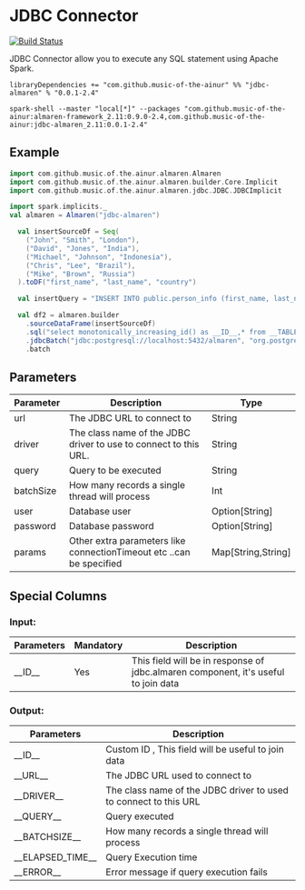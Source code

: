 # JDBC Connector

[![Build Status](https://travis-ci.com/modakanalytics/jdbc.almaren.svg?token=TEB3zRDqVUuChez9334q&branch=master)](https://travis-ci.com/modakanalytics/jdbc.almaren)

JDBC Connector allow you to execute any SQL statement using Apache Spark.

```
libraryDependencies += "com.github.music-of-the-ainur" %% "jdbc-almaren" % "0.0.1-2.4"
```

```
spark-shell --master "local[*]" --packages "com.github.music-of-the-ainur:almaren-framework_2.11:0.9.0-2.4,com.github.music-of-the-ainur:jdbc-almaren_2.11:0.0.1-2.4"
```

## Example

```scala
import com.github.music.of.the.ainur.almaren.Almaren
import com.github.music.of.the.ainur.almaren.builder.Core.Implicit
import com.github.music.of.the.ainur.almaren.jdbc.JDBC.JDBCImplicit

import spark.implicits._
val almaren = Almaren("jdbc-almaren")

  val insertSourceDf = Seq(
    ("John", "Smith", "London"),
    ("David", "Jones", "India"),
    ("Michael", "Johnson", "Indonesia"),
    ("Chris", "Lee", "Brazil"),
    ("Mike", "Brown", "Russia")
  ).toDF("first_name", "last_name", "country")

  val insertQuery = "INSERT INTO public.person_info (first_name, last_name, country) VALUES(?,?,?)"

  val df2 = almaren.builder
    .sourceDataFrame(insertSourceDf)
    .sql("select monotonically_increasing_id() as __ID__,* from __TABLE__")
    .jdbcBatch("jdbc:postgresql://localhost:5432/almaren", "org.postgresql.Driver", insertQuery, 1000, Some("postgres"), Some("postgres"))
    .batch
```
## Parameters

| Parameter | Description                                                            | Type               |
|-----------|------------------------------------------------------------------------|--------------------|
| url       | The JDBC URL to connect to                                             | String             |
| driver    | The class name of the JDBC driver to use to connect to this URL.       | String             |
| query     | Query to be executed                                                   | String             |
| batchSize | How many records a single thread will process                          | Int                |
| user      | Database user                                                          | Option[String]     |
| password  | Database password                                                      | Option[String]     |
| params    | Other extra parameters  like connectionTimeout  etc ..can be specified | Map[String,String] |


## Special Columns

### Input:

| Parameters | Mandatory | Description                                                                        |
|------------|-----------|------------------------------------------------------------------------------------|
| \_\_ID\_\_ | Yes       | This field will be in response of jdbc.almaren component, it's useful to join data |

### Output:

| Parameters           | Description                                                      |
|----------------------|------------------------------------------------------------------|
| \_\_ID\_\_           | Custom ID , This field will be useful to join data               |
| \_\_URL\_\_          | The JDBC URL used to connect to                                  |
| \_\_DRIVER\_\_       | The class name of the JDBC driver to used to connect to this URL |
| \_\_QUERY\_\_        | Query executed                                                   |
| \_\_BATCHSIZE\_\_    | How many records a single thread will process                    |
| \_\_ELAPSED_TIME\_\_ | Query Execution time                                             |
| \_\_ERROR\_\_        | Error message if query execution fails                           |
